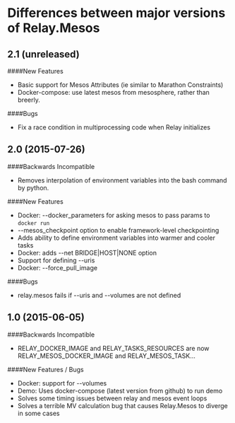 Differences between major versions of Relay.Mesos
=================================================


2.1 (unreleased)
----------------

####New Features
- Basic support for Mesos Attributes (ie similar to Marathon Constraints)
- Docker-compose: use latest mesos from mesosphere, rather than breerly.

####Bugs
- Fix a race condition in multiprocessing code when Relay initializes


2.0 (2015-07-26)
----------------

####Backwards Incompatible
- Removes interpolation of environment variables into the bash command by python.

####New Features
- Docker: --docker_parameters for asking mesos to pass params to `docker run`
- --mesos_checkpoint option to enable framework-level checkpointing
- Adds ability to define environment variables into warmer and cooler tasks
- Docker: adds --net BRIDGE|HOST|NONE option
- Support for defining --uris
- Docker: --force_pull_image

####Bugs
- relay.mesos fails if --uris and --volumes are not defined


1.0 (2015-06-05)
----------------

####Backwards Incompatible
- RELAY_DOCKER_IMAGE and RELAY_TASKS_RESOURCES are now RELAY_MESOS_DOCKER_IMAGE and RELAY_MESOS_TASK...

####New Features / Bugs
- Docker: support for --volumes
- Demo: Uses docker-compose (latest version from github) to run demo
- Solves some timing issues between relay and mesos event loops
- Solves a terrible MV calculation bug that causes Relay.Mesos to diverge in some cases
